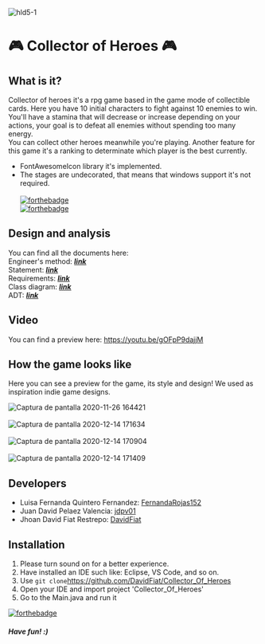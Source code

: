 ![hld5-1](https://user-images.githubusercontent.com/45322807/99487301-fd058380-2933-11eb-9489-35a7f5592cfd.jpg)
# :video_game: Collector of Heroes :video_game:
## What is it?
Collector of heroes it's a rpg game based in the game mode of collectible cards. Here you have 10 initial characters to fight against 10 enemies to win. <br>
You'll have a stamina that will decrease or increase depending on your actions, your goal is to defeat all enemies without spending too many energy. <br> You can
collect other heroes meanwhile you're playing. Another feature for this game it's a ranking to determinate which player is the best currently.<br>
- FontAwesomeIcon library it's implemented.
- The stages are undecorated, that means that windows support it's not required. <br> <br>
[![forthebadge](https://forthebadge.com/images/badges/made-with-java.svg)](https://forthebadge.com) <br>
[![forthebadge](https://forthebadge.com/images/badges/uses-css.svg)](https://forthebadge.com)


## Design and analysis
You can find all the documents here: <br>
Engineer's method: [***link***](https://docs.google.com/document/d/1xIyF0BnejW3jaZRBmQCtNr-K3hAE3SFPUBxijHKam58/edit?usp=sharing) <br>
Statement: [***link***](docs/ENUNCIADO.pdf) <br>
Requirements: [***link***](docs/REQUERIMIENTOS.pdf) <br>
Class diagram: [***link***](https://drive.google.com/file/d/1OmmFeyitOQ4iscMQAtVZAWqCqmMFYVh0/view?usp=sharing) <br>
ADT: [***link***](https://drive.google.com/file/d/1BMlRW3fxs6Um3GoxwfjJKJ_SSXxF32e4/view?usp=sharing) <br>


## Video
You can find a preview here: https://youtu.be/gOFpP9dajjM
## How the game looks like
Here you can see a preview for the game, its style and design! We used as inspiration indie game designs.

![Captura de pantalla 2020-11-26 164421](https://user-images.githubusercontent.com/45322807/100393348-54c47e80-3007-11eb-8e56-3fadbdedb305.png) <br> <br>
![Captura de pantalla 2020-12-14 171634](https://user-images.githubusercontent.com/45322807/102142288-22e94f80-3e30-11eb-8ed8-4d6974fef431.png) <br> <br>
![Captura de pantalla 2020-12-14 170904](https://user-images.githubusercontent.com/45322807/102141807-714a1e80-3e2f-11eb-9a44-37f0e8438d70.png) <br> <br>
![Captura de pantalla 2020-12-14 171409](https://user-images.githubusercontent.com/45322807/102142121-e289d180-3e2f-11eb-98ec-eb59bebcb84a.png)


## Developers
- Luisa Fernanda Quintero Fernandez: [FernandaRojas152](https://github.com/FernandaRojas152) <br> 
- Juan David Pelaez Valencia: [jdpv01](https://github.com/jdpv01) <br>
- Jhoan David Fiat Restrepo:  [DavidFiat](https://github.com/DavidFiat)
## Installation
1. Please turn sound on for a better experience.
2. Have installed an IDE such like: Eclipse, VS Code, and so on.
3. Use `git clone`https://github.com/DavidFiat/Collector_Of_Heroes
4. Open your IDE and import project 'Collector_Of_Heroes'
5. Go to the Main.java and run it

[![forthebadge](https://forthebadge.com/images/badges/ages-12.svg)](https://forthebadge.com)
##### Have fun! :)
